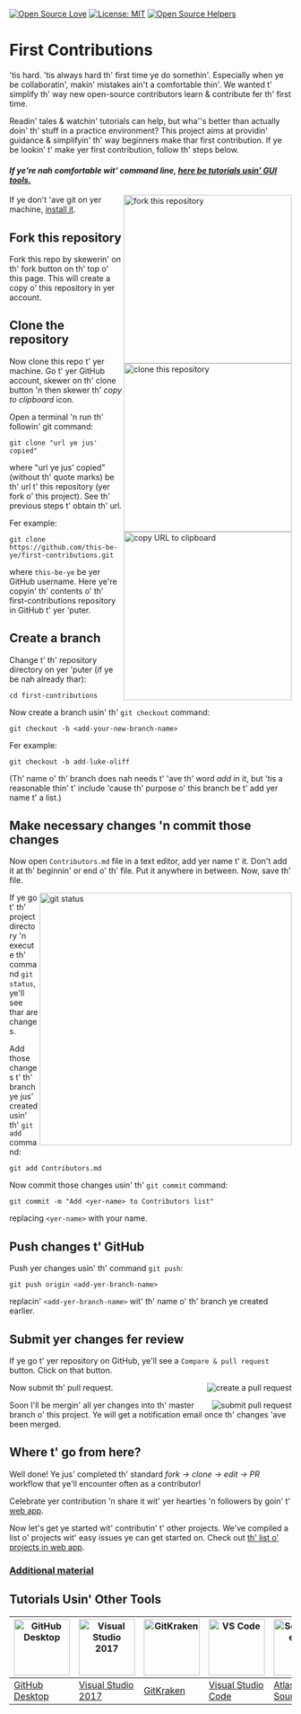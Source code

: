 [![Open Source Love](https://badges.frapsoft.com/os/v1/open-source.svg?v=103)](https://github.com/ellerbrock/open-source-badges/)
[![License: MIT](https://img.shields.io/badge/License-MIT-green.svg)](https://opensource.org/licenses/MIT)
[![Open Source Helpers](https://www.codetriage.com/roshanjossey/first-contributions/badges/users.svg)](https://www.codetriage.com/roshanjossey/first-contributions)


# First Contributions

'tis hard. 'tis always hard th' first time ye do somethin'. Especially when ye be collaboratin', makin' mistakes ain't a comfortable thin'. We wanted t' simplify th' way new open-source contributors learn & contribute fer th' first time.

Readin' tales & watchin' tutorials can help, but wha''s better than actually doin' th' stuff in a practice environment? This project aims at providin' guidance & simplifyin' th' way beginners make thar first contribution. If ye be lookin' t' make yer first contribution, follow th' steps below.

#### *If ye're nah comfortable wit' command line, [here be tutorials usin' GUI tools.](#Tutorials-Usin'-Other-Tools)*

<img align="right" width="300" src="https://firstcontributions.github.io/assets/Readme/fork.png" alt="fork this repository" />

If ye don't 'ave git on yer machine, [install it](https://help.github.com/articles/set-up-git/).

## Fork this repository

Fork this repo by skewerin' on th' fork button on th' top o' this page.
This will create a copy o' this repository in yer account.

## Clone the repository

<img align="right" width="300" src="https://firstcontributions.github.io/assets/Readme/clone.png" alt="clone this repository" />

Now clone this repo t' yer machine. Go t' yer GitHub account, skewer on th' clone button 'n then skewer th' *copy to clipboard* icon.

Open a terminal 'n run th' followin' git command:

```
git clone "url ye jus' copied"
```

where "url ye jus' copied" (without th' quote marks) be th' url t' this repository (yer fork o' this project). See th' previous steps t' obtain th' url.

<img align="right" width="300" src="https://firstcontributions.github.io/assets/Readme/copy-to-clipboard.png" alt="copy URL to clipboard" />

Fer example:

```
git clone https://github.com/this-be-ye/first-contributions.git
```

where `this-be-ye` be yer GitHub username. Here ye're copyin' th' contents o' th' first-contributions repository in GitHub t' yer 'puter.

## Create a branch

Change t' th' repository directory on yer 'puter (if ye be nah already thar):

```
cd first-contributions
```

Now create a branch usin' th' `git checkout` command:

```
git checkout -b <add-your-new-branch-name>
```

Fer example:

```
git checkout -b add-luke-oliff
```

(Th' name o' th' branch does nah needs t' 'ave th' word *add* in it, but 'tis a reasonable thin' t' include 'cause th' purpose o' this branch be t' add yer name t' a list.)

## Make necessary changes 'n commit those changes

Now open `Contributors.md` file in a text editor, add yer name t' it. Don't add it at th' beginnin' or end o' th' file. Put it anywhere in between. Now, save th' file.

<img align="right" width="450" src="https://firstcontributions.github.io/assets/Readme/git-status.png" alt="git status" />

If ye go t' th' project directory 'n execute th' command `git status`, ye'll see thar are changes.

Add those changes t' th' branch ye jus' created usin' th' `git add` command:

```
git add Contributors.md
```

Now commit those changes usin' th' `git commit` command:

```
git commit -m "Add <yer-name> to Contributors list"
```

replacing `<yer-name>` with your name.

## Push changes t' GitHub

Push yer changes usin' th' command `git push`:

```
git push origin <add-yer-branch-name>
```

replacin' `<add-yer-branch-name>` wit' th' name o' th' branch ye created earlier.

## Submit yer changes fer review

If ye go t' yer repository on GitHub, ye'll see a  `Compare & pull request` button.  Click on that button.

<img style="float: right;" src="https://firstcontributions.github.io/assets/Readme/compare-and-pull.png" alt="create a pull request" />

Now submit th' pull request.

<img style="float: right;" src="https://firstcontributions.github.io/assets/Readme/submit-pull-request.png" alt="submit pull request" />

Soon I'll be mergin' all yer changes into th' master branch o' this project. Ye will get a notification email once th' changes 'ave been merged.

## Where t' go from here?

Well done! Ye jus' completed th' standard _fork -> clone -> edit -> PR_ workflow that ye'll encounter often as a contributor!

Celebrate yer contribution 'n share it wit' yer hearties 'n followers by goin' t' [web app](https://firstcontributions.github.io/#social-share).

Now let's get ye started wit' contributin' t' other projects. We've compiled a list o' projects wit' easy issues ye can get started on. Check out [th' list o' projects in web app](https://firstcontributions.github.io/#project-list).

### [Additional material](../additional-material/git_workflow_scenarios/additional-material.md)

## Tutorials Usin' Other Tools

| <a href="../gui-tool-tutorials/github-desktop-tutorial.md"><img alt="GitHub Desktop" src="https://desktop.github.com/images/desktop-icon.svg" width="100"></a> | <a href="../gui-tool-tutorials/github-windows-vs2017-tutorial.md"><img alt="Visual Studio 2017" src="https://upload.wikimedia.org/wikipedia/commons/c/cd/Visual_Studio_2017_Logo.svg" width="100"></a> | <a href="../gui-tool-tutorials/gitkraken-tutorial.md"><img alt="GitKraken" src="https://firstcontributions.github.io/assets/gui-tool-tutorials/gitkraken-tutorial/gk-icon.png" width="100"></a> | <a href="../gui-tool-tutorials/github-windows-vs-code-tutorial.md"><img alt="VS Code" src="https://upload.wikimedia.org/wikipedia/commons/1/1c/Visual_Studio_Code_1.35_icon.png" width=100></a> | <a href="../gui-tool-tutorials/sourcetree-macos-tutorial.md"><img alt="Sourcetree App" src="https://wac-cdn.atlassian.com/dam/jcr:81b15cde-be2e-4f4a-8af7-9436f4a1b431/Sourcetree-icon-blue.svg" width=100></a> | <a href="../gui-tool-tutorials/github-windows-intellij-tutorial.md"><img alt="IntelliJ IDEA" src="https://upload.wikimedia.org/wikipedia/commons/thumb/9/9c/IntelliJ_IDEA_Icon.svg/512px-IntelliJ_IDEA_Icon.svg.png" width=100></a> |
| --- | --- | --- | --- | --- | --- |
| [GitHub Desktop](../gui-tool-tutorials/github-desktop-tutorial.md) | [Visual Studio 2017](../gui-tool-tutorials/github-windows-vs2017-tutorial.md) | [GitKraken](../gui-tool-tutorials/gitkraken-tutorial.md) | [Visual Studio Code](../gui-tool-tutorials/github-windows-vs-code-tutorial.md) | [Atlassian Sourcetree](../gui-tool-tutorials/sourcetree-macos-tutorial.md) | [IntelliJ IDEA](../gui-tool-tutorials/github-windows-intellij-tutorial.md) |
